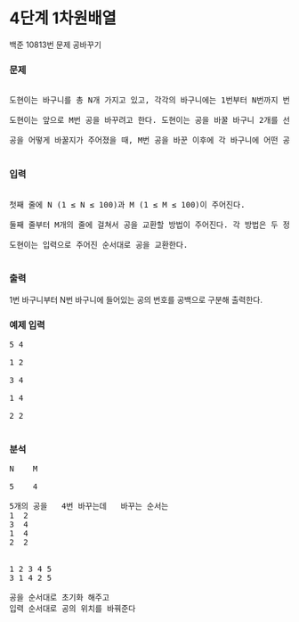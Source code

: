 # 4단계 1차원배열
<p>
백준 10813번 문제 공바꾸기
</p>

### 문제

<pre> 
도현이는 바구니를 총 N개 가지고 있고, 각각의 바구니에는 1번부터 N번까지 번호가 매겨져 있다. 바구니에는 공이 1개씩 들어있고, 처음에는 바구니에 적혀있는 번호와 같은 번호가 적힌 공이 들어있다.

도현이는 앞으로 M번 공을 바꾸려고 한다. 도현이는 공을 바꿀 바구니 2개를 선택하고, 두 바구니에 들어있는 공을 서로 교환한다.

공을 어떻게 바꿀지가 주어졌을 때, M번 공을 바꾼 이후에 각 바구니에 어떤 공이 들어있는지 구하는 프로그램을 작성하시오.

</pre>

### 입력

<pre> 
첫째 줄에 N (1 ≤ N ≤ 100)과 M (1 ≤ M ≤ 100)이 주어진다.

둘째 줄부터 M개의 줄에 걸쳐서 공을 교환할 방법이 주어진다. 각 방법은 두 정수 i j로 이루어져 있으며, i번 바구니와 j번 바구니에 들어있는 공을 교환한다는 뜻이다. (1 ≤ i ≤ j ≤ N)

도현이는 입력으로 주어진 순서대로 공을 교환한다.

</pre>


### 출력

1번 바구니부터 N번 바구니에 들어있는 공의 번호를 공백으로 구분해 출력한다.


### 예제 입력
<pre>
5 4  </br>
1 2  </br>
3 4  </br>
1 4  </br>
2 2  </br>
</pre>


### 분석
<pre>
N    M  </br>
5    4 

5개의 공을   4번 바꾸는데   바꾸는 순서는 
1  2
3  4
1  4
2  2


1 2 3 4 5 
3 1 4 2 5

공을 순서대로 초기화 해주고 
입력 순서대로 공의 위치를 바꿔준다

</pre>
 